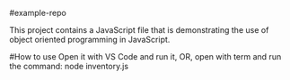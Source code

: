 #example-repo

This project contains a JavaScript file that is demonstrating the use of object oriented programming in JavaScript.

#How to use
Open it with VS Code and run it, OR, open with term and run the command: node inventory.js
